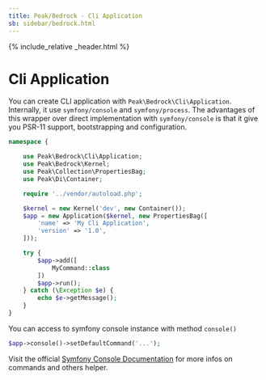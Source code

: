 ```yaml
---
title: Peak/Bedrock - Cli Application
sb: sidebar/bedrock.html
---
```


{% include_relative _header.html %}

# Cli Application

You can create CLI application with ``Peak\Bedrock\Cli\Application``. Internally, it use ``symfony/console`` and ``symfony/process``. The advantages of this wrapper over direct implementation with ``symfony/console`` is that it give you PSR-11 support, bootstrapping and configuration.

```php
namespace {

    use Peak\Bedrock\Cli\Application;
    use Peak\Bedrock\Kernel;
    use Peak\Collection\PropertiesBag;
    use Peak\Di\Container;

    require '../vendor/autoload.php';

    $kernel = new Kernel('dev', new Container());
    $app = new Application($kernel, new PropertiesBag([
        'name' => 'My Cli Application',
        'version' => '1.0',
    ]));

    try {
        $app->add([
            MyCommand::class
        ])
        $app->run();
    } catch (\Exception $e) {
        echo $e->getMessage();
    }
}
```

You can access to symfony console instance with method ``console()``

```php
$app->console()->setDefaultCommand('...');
```

Visit the official [Symfony Console Documentation](https://symfony.com/doc/current/components/console.html) for more infos on commands and others helper.